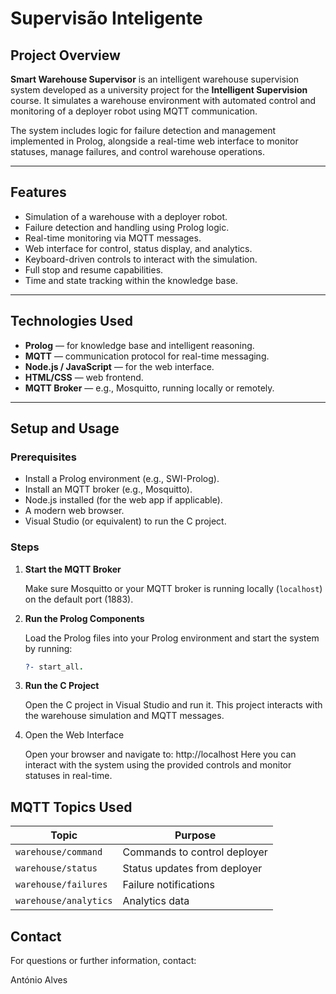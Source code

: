 # Supervisão Inteligente

## Project Overview

**Smart Warehouse Supervisor** is an intelligent warehouse supervision system developed as a university project for the **Intelligent Supervision** course. It simulates a warehouse environment with automated control and monitoring of a deployer robot using MQTT communication.

The system includes logic for failure detection and management implemented in Prolog, alongside a real-time web interface to monitor statuses, manage failures, and control warehouse operations.

---

## Features

- Simulation of a warehouse with a deployer robot.
- Failure detection and handling using Prolog logic.
- Real-time monitoring via MQTT messages.
- Web interface for control, status display, and analytics.
- Keyboard-driven controls to interact with the simulation.
- Full stop and resume capabilities.
- Time and state tracking within the knowledge base.

---

## Technologies Used

- **Prolog** — for knowledge base and intelligent reasoning.
- **MQTT** — communication protocol for real-time messaging.
- **Node.js / JavaScript** — for the web interface.
- **HTML/CSS** — web frontend.
- **MQTT Broker** — e.g., Mosquitto, running locally or remotely.

---

## Setup and Usage

### Prerequisites

- Install a Prolog environment (e.g., SWI-Prolog).
- Install an MQTT broker (e.g., Mosquitto).
- Node.js installed (for the web app if applicable).
- A modern web browser.
- Visual Studio (or equivalent) to run the C project.

### Steps

1. **Start the MQTT Broker**

   Make sure Mosquitto or your MQTT broker is running locally (`localhost`) on the default port (1883).

2. **Run the Prolog Components**

   Load the Prolog files into your Prolog environment and start the system by running:

   ```prolog
   ?- start_all.
3. **Run the C Project**

   Open the C project in Visual Studio and run it. This project interacts with the warehouse simulation and MQTT messages.

4. Open the Web Interface

   Open your browser and navigate to:
      http://localhost
   Here you can interact with the system using the provided controls and monitor statuses in real-time.
   
## MQTT Topics Used

| Topic               | Purpose                      |
|---------------------|-----------------------------|
| `warehouse/command`  | Commands to control deployer |
| `warehouse/status`   | Status updates from deployer |
| `warehouse/failures` | Failure notifications        |
| `warehouse/analytics`| Analytics data               |

## Contact
For questions or further information, contact:

António Alves
